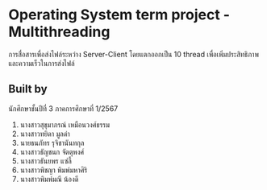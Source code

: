 # Operating System term project - Multithreading
การสื่อสารเพื่อส่งไฟล์ระหว่าง Server-Client โดยแตกออกเป็น 10 thread เพื่อเพิ่มประสิทธิภาพและความเร็วในการส่งไฟล์

## Built by
นักศึกษาชั้นปีที่ 3 ภาคการศึกษาที่ 1/2567
1. นางสาวสุขุมาภรณ์ เหมือนวงศ์ธรรม
2. นางสาวทยิดา มูลดำ
3. นายธนภัทร รุจิชานันทกุล
4. นางสาวธัญชนก จัตตุพงศ์
5. นางสาวธันยพร แซ่ลี้
6. นางสาวพิชญา พิมพ์มหาศิริ
7. นางสาวพิมพ์มณี น้องดี
